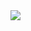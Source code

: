 <img src="https://capsule-render.vercel.app/api?type=waving&color=timeAuto&height=300&section=header&text=Min%20Young's%20Github&fontSize=70" />

<!-- <a href="https://min02choi.github.io" target="_blank">
    <img src="https://img.shields.io/badge/Java-007396?style=flat-square&logo=Java&logoColor=white"/>
</a> -->

<!---
min02choi/min02choi is a ✨ special ✨ repository because its `README.md` (this file) appears on your GitHub profile.
You can click the Preview link to take a look at your changes.
--->
